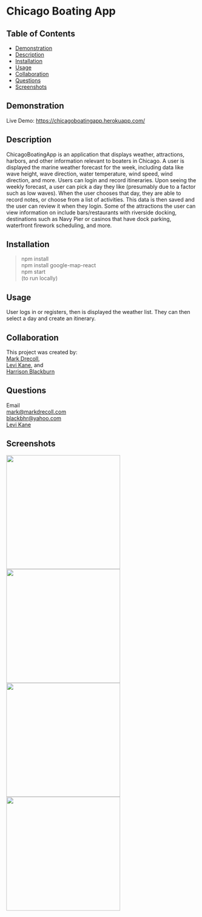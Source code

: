 # Chicago Boating App
  ## Table of Contents
   - [Demonstration](#Demonstration)
   - [Description](#Description)
   - [Installation](#Installation)
   - [Usage](#Usage)
   - [Collaboration](#Collaboration)
   - [Questions](#Questions)
   - [Screenshots](#Screenshots)
  
  ## Demonstration
  Live Demo: https://chicagoboatingapp.herokuapp.com/

  ## Description
  ChicagoBoatingApp is an application that displays weather, attractions, harbors, and other information relevant to boaters in Chicago. A user is displayed the marine weather forecast for the week, including data like wave height, wave direction, water temperature, wind speed, wind direction, and more. Users can login and record itineraries. Upon seeing the weekly forecast, a user can pick a day they like (presumably due to a factor such as low waves). When the user chooses that day, they are able to record notes, or choose from a list of activities. This data is then saved and the user can review it when they login. Some of the attractions the user can view information on include bars/restaurants with riverside docking, destinations such as Navy Pier or casinos that have dock parking, waterfront firework scheduling, and more.

  ## Installation
  >npm install  
  >npm install google-map-react  
  >npm start  
  (to run locally)

  ## Usage
  User logs in or registers, then is displayed the weather list. They can then select a day and create an itinerary.

  ## Collaboration
  This project was created by:  
  [Mark Drecoll](https://github.com/markdrecoll),  
  [Levi Kane](https://github.com/levickane), and  
  [Harrison Blackburn](https://github.com/harrisonblackburn)

  ## Questions
  Email  
  mark@markdrecoll.com  
  blackbhr@yahoo.com  
  [Levi Kane](https://github.com/levickane)
  
  ## Screenshots
  <img src="https://user-images.githubusercontent.com/77694281/121937189-08752d80-cd10-11eb-8ad6-8bacc1b24dbc.PNG" width="300px" height="300px">
  <img src="https://user-images.githubusercontent.com/77694281/121936245-08c0f900-cd0f-11eb-95a4-d25483223b75.PNG" width="300px" height="300px">
  <img src="https://user-images.githubusercontent.com/77694281/121936250-09f22600-cd0f-11eb-8458-5028b421138d.PNG" width="300px" height="300px">
  <img src="https://user-images.githubusercontent.com/77694281/121937196-09a65a80-cd10-11eb-911e-6376617441db.PNG" width="300px" height="300px">



